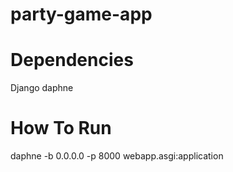# party-game-app

# Dependencies
Django
daphne

# How To Run
daphne -b 0.0.0.0 -p 8000 webapp.asgi:application
